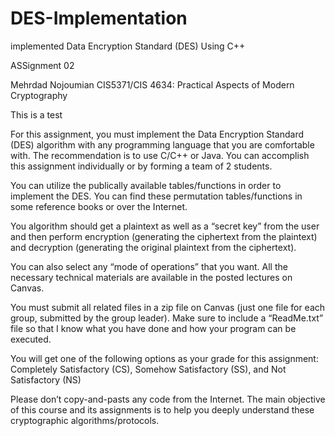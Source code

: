 # DES-Implementation
implemented Data Encryption Standard (DES) Using C++

ASSignment 02 
 
Mehrdad Nojoumian 
CIS5371/CIS 4634: Practical Aspects of Modern Cryptography 
 
 This is a test
 
 
 
 
For this assignment, you must implement the Data Encryption Standard (DES) algorithm with 
any programming language that you are comfortable with. The recommendation is to use C/C++ 
or Java. You can accomplish this assignment individually or by forming a team of 2 students. 
 
You can utilize the publically available tables/functions in order to implement the DES. You can 
find these permutation tables/functions in some reference books or over the Internet. 
 
You algorithm should get a plaintext as well as a “secret key” from the user and then perform 
encryption (generating the ciphertext from the plaintext) and decryption (generating the original 
plaintext from the ciphertext). 
 
You  can  also  select  any  “mode  of  operations”  that  you  want.  All  the  necessary  technical 
materials are available in the posted lectures on Canvas. 
 
You must submit all related files in a zip file on Canvas (just one file for each group, submitted 
by the group leader). Make sure to include a “ReadMe.txt” file so that I know what you have 
done and how your program can be executed. 
 
You will get one of the following options as your grade for this assignment: 
Completely Satisfactory (CS), Somehow Satisfactory (SS), and Not Satisfactory (NS) 
 
Please don’t copy-and-pasts any code from the Internet. The main objective of this course and 
its assignments is to help you deeply understand these cryptographic algorithms/protocols. 